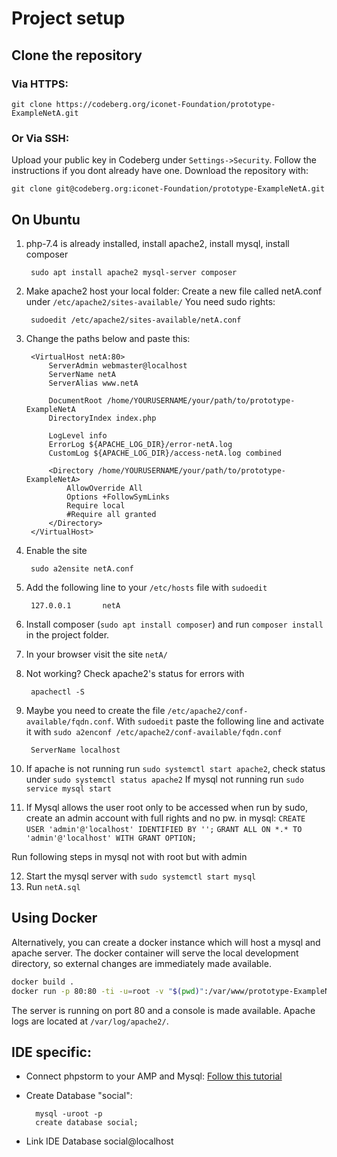 # Project setup

## Clone the repository

### Via HTTPS:

    git clone https://codeberg.org/iconet-Foundation/prototype-ExampleNetA.git

### Or Via SSH:

Upload your public key in Codeberg under `Settings->Security`. Follow the instructions if you dont already have one.
Download the repository with:

    git clone git@codeberg.org:iconet-Foundation/prototype-ExampleNetA.git

## On Ubuntu

1. php-7.4 is already installed, install apache2, install mysql, install composer

        sudo apt install apache2 mysql-server composer

2. Make apache2 host your local folder: Create a new file called netA.conf under `/etc/apache2/sites-available/` You
   need sudo rights:

        sudoedit /etc/apache2/sites-available/netA.conf

3. Change the paths below and paste this:

        <VirtualHost netA:80>
            ServerAdmin webmaster@localhost
            ServerName netA
            ServerAlias www.netA

            DocumentRoot /home/YOURUSERNAME/your/path/to/prototype-ExampleNetA
            DirectoryIndex index.php

            LogLevel info
            ErrorLog ${APACHE_LOG_DIR}/error-netA.log
            CustomLog ${APACHE_LOG_DIR}/access-netA.log combined

            <Directory /home/YOURUSERNAME/your/path/to/prototype-ExampleNetA>
                AllowOverride All
                Options +FollowSymLinks
                Require local
                #Require all granted
            </Directory>
        </VirtualHost>


4. Enable the site

        sudo a2ensite netA.conf


5. Add the following line to your `/etc/hosts` file with `sudoedit`

        127.0.0.1       netA

6. Install composer (`sudo apt install composer`) and run `composer install` in the project folder.


7. In your browser visit the site `netA/`

8. Not working? Check apache2's status for errors with

        apachectl -S


9. Maybe you need to create the file `/etc/apache2/conf-available/fqdn.conf`. With `sudoedit` paste the following line and activate it with `sudo a2enconf /etc/apache2/conf-available/fqdn.conf`

        ServerName localhost


10. If apache is not running run `sudo systemctl start apache2`, check status under `sudo systemctl status apache2`
   If mysql not running run `sudo service mysql start`


11. If Mysql allows the user root only to be accessed when run by sudo, create an admin account with full rights and no
    pw.
    in mysql:
    `CREATE USER 'admin'@'localhost' IDENTIFIED BY '';`
    `GRANT ALL ON *.* TO 'admin'@'localhost' WITH GRANT OPTION;`

Run following steps in mysql not with root but with admin

12. Start the mysql server with `sudo systemctl start mysql`
13. Run `netA.sql`

## Using Docker

Alternatively, you can create a docker instance which will host a mysql and apache server.
The docker container will serve the local development directory, so external changes are immediately made available.

```bash
docker build .
docker run -p 80:80 -ti -u=root -v "$(pwd)":/var/www/prototype-ExampleNetA <docker image id>
```

The server is running on port 80 and a console is made available. Apache logs are located at `/var/log/apache2/`.

## IDE specific:

- Connect phpstorm to your AMP and
  Mysql: [Follow this tutorial](https://www.jetbrains.com/help/phpstorm/installing-an-amp-package.html)

- Create Database "social":

        mysql -uroot -p
        create database social;

- Link IDE Database social@localhost

